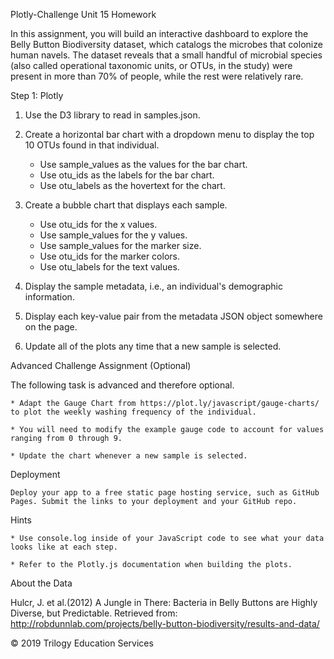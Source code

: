 Plotly-Challenge
Unit 15 Homework

In this assignment, you will build an interactive dashboard to explore the Belly Button Biodiversity dataset, which catalogs the microbes that colonize human navels.
The dataset reveals that a small handful of microbial species (also called operational taxonomic units, or OTUs, in the study) were present in more than 70% of people, while the rest were relatively rare.

Step 1: Plotly

1. Use the D3 library to read in samples.json.

2. Create a horizontal bar chart with a dropdown menu to display the top 10 OTUs found in that individual.

    * Use sample_values as the values for the bar chart.
    * Use otu_ids as the labels for the bar chart.
    * Use otu_labels as the hovertext for the chart.

3. Create a bubble chart that displays each sample.

    * Use otu_ids for the x values.
    * Use sample_values for the y values.
    * Use sample_values for the marker size.
    * Use otu_ids for the marker colors.
    * Use otu_labels for the text values.

4. Display the sample metadata, i.e., an individual's demographic information.

5. Display each key-value pair from the metadata JSON object somewhere on the page.

6. Update all of the plots any time that a new sample is selected.


Advanced Challenge Assignment (Optional)

The following task is advanced and therefore optional.

    * Adapt the Gauge Chart from https://plot.ly/javascript/gauge-charts/ to plot the weekly washing frequency of the individual.

    * You will need to modify the example gauge code to account for values ranging from 0 through 9.

    * Update the chart whenever a new sample is selected.


Deployment

    Deploy your app to a free static page hosting service, such as GitHub Pages. Submit the links to your deployment and your GitHub repo.


Hints

    * Use console.log inside of your JavaScript code to see what your data looks like at each step.

    * Refer to the Plotly.js documentation when building the plots.


About the Data

Hulcr, J. et al.(2012) A Jungle in There: Bacteria in Belly Buttons are Highly Diverse, but Predictable. Retrieved from: http://robdunnlab.com/projects/belly-button-biodiversity/results-and-data/

© 2019 Trilogy Education Services